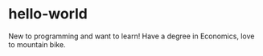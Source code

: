 # hello-world

New to programming and want to learn!
Have a degree in Economics, love to mountain bike.
